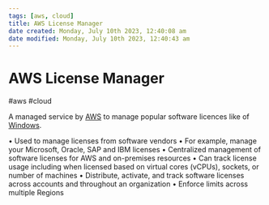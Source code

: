 ```yaml
---
tags: [aws, cloud]
title: AWS License Manager
date created: Monday, July 10th 2023, 12:40:08 am
date modified: Monday, July 10th 2023, 12:40:43 am
---
```

# AWS License Manager
#aws #cloud 

A managed service by [AWS](Cloud%20Computing/AWS/AWS.md) to manage popular software licences like of [Windows](Windows).

• Used to manage licenses from software vendors
• For example, manage your Microsoft, Oracle, SAP and IBM licenses
• Centralized management of software licenses for AWS and on-premises resources
• Can track license usage including when licensed based on virtual cores (vCPUs), sockets, or number of machines
• Distribute, activate, and track software licenses across accounts and throughout an organization
• Enforce limits across multiple Regions